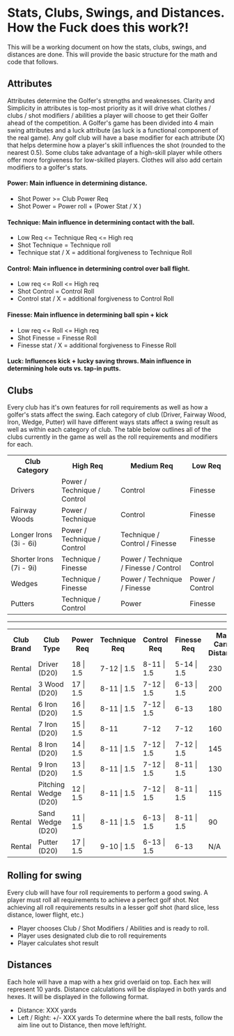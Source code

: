 # Stats, Clubs, Swings, and Distances. How the Fuck does this work?!

This will be a working document on how the stats, clubs, swings, and distances are done. This will provide the basic structure for the math and code that follows.

## Attributes
Attributes determine the Golfer's strengths and weaknesses. Clarity and Simplicity in attributes is top-most priority as it will drive what clothes / clubs / shot modifiers / abilities a player will choose to get their Golfer ahead of the competition. A Golfer's game has been divided into 4 main swing attributes and a luck attribute (as luck is a functional component of the real game). Any golf club will have a base modifier for each attribute (X) that helps determine how a player's skill influences the shot (rounded to the nearest 0.5). Some clubs take advantage of a high-skill player while others offer more forgiveness for low-skilled players. Clothes will also add certain modifiers to a golfer's stats. 

#### Power: Main influence in determining distance. 
 - Shot Power >= Club Power Req
 - Shot Power = Power roll + (Power Stat / X )
#### Technique: Main influence in determining contact with the ball.
 - Low Req <= Technique Req <= High req 
 - Shot Technique = Technique roll
 - Technique stat / X = additional forgiveness to Technique Roll
#### Control: Main influence in determining control over ball flight.
 - Low req <= Roll <= High req
 - Shot Control = Control Roll
 - Control stat / X = additional forgiveness to Control Roll
#### Finesse: Main influence in determining ball spin + kick
 - Low req <= Roll <= High req
 - Shot Finesse = Finesse Roll
 - Finesse stat / X = additional forgiveness to Finesse Roll
#### Luck: Influences kick + lucky saving throws. Main influence in determining hole outs vs. tap-in putts.

## Clubs
Every club has it's own features for roll requirements as well as how a golfer's stats affect the swing. Each category of club (Driver, Fairway Wood, Iron, Wedge, Putter) will have different ways stats affect a swing result as well as within each category of club. The table below outlines all of the clubs currently in the game as well as the roll requirements and modifiers for each.

<table>
	<tr>
		<th>Club Category</th>
		<th> High Req </th>
		<th> Medium Req </th>
		<th> Low Req </th>
	</tr>
	<tr>
		<td> Drivers </td>
		<td> Power / Technique / Control </td>
		<td> Control </td>
		<td> Finesse </td>
	</tr>
	<tr>
		<td> Fairway Woods </td>
		<td> Power / Technique </td>
		<td> Control </td>
		<td> Finesse </td>
	</tr>
	<tr>
		<td>Longer Irons (3i - 6i) </td>
		<td> Power / Technique / Control </td>
		<td> Technique / Control / Finesse </td>
		<td> Finesse </td>
	</tr>
	<tr>
		<td> Shorter Irons (7i - 9i) </td>
		<td> Technique / Finesse </td>
		<td> Power / Technique / Finesse / Control </td>
		<td> Control </td>
	</tr>
	<tr>
		<td> Wedges </td>
		<td> Technique / Finesse </td>
		<td> Power / Technique / Finesse </td>
		<td> Power / Control </td>
	</tr>
	<tr>
		<td> Putters </td>
		<td> Technique / Control </td>
		<td> Power </td>
		<td> Finesse </td>
	</tr>
</table>

----------------------
<table>
	<tr>
		<th> Club Brand </th>
		<th> Club Type </th>
		<th> Power Req </th>
		<th> Technique Req </th>
		<th> Control Req </th>
		<th> Finesse Req </th>
		<th> Max Carry Distance </th>
		<th> Max Rollout Distance </th>
		<th> Club modifiers </th>
	</tr>
	<tr>
		<td> Rental </td>
		<td> Driver (D20) </td>
		<td> 18 | 1.5</td>
		<td> 7-12 | 1.5</td>
		<td> 8-11 | 1.5</td>
		<td> 5-14 | 1.5</td>
		<td> 230 </td>
		<td> 20 </td>
		<td> None </td>
	</tr>
	<tr>
		<td> Rental </td>
		<td> 3 Wood (D20) </td>
		<td> 17 | 1.5</td>
		<td> 8-11 | 1.5</td>
		<td> 7-12 | 1.5</td>
		<td> 6-13 | 1.5</td>
		<td> 200 </td>
		<td> 15 </td>
		<td> None </td>
	</tr>
	<tr>
		<td> Rental </td>
		<td> 6 Iron (D20) </td>
		<td> 16 | 1.5</td>
		<td> 8-11 | 1.5</td>
		<td> 7-12 | 1.5 </td>
		<td> 6-13 </td>
		<td> 180 </td>
		<td> 6 </td>
		<td> None </td>
	</tr>
	<tr>
		<td> Rental </td>
		<td> 7 Iron (D20) </td>
		<td> 15 | 1.5 </td>
		<td> 8-11 </td>
		<td> 7-12 </td>
		<td> 7-12 </td>
		<td> 160 </td>
		<td> 5 </td>
		<td> None </td>
	</tr>
	<tr>
		<td> Rental </td>
		<td> 8 Iron (D20) </td>
		<td> 14 | 1.5 </td>
		<td> 8-11 | 1.5 </td>
		<td> 7-12 | 1.5 </td>
		<td> 7-12 | 1.5 </td>
		<td> 145 </td>
		<td> 4 </td>
		<td> None </td>
	</tr>
	<tr>
		<td> Rental </td>
		<td> 9 Iron (D20) </td>
		<td> 13 | 1.5 </td>
		<td> 8-11 | 1.5 </td>
		<td> 7-12 | 1.5 </td>
		<td> 8-11 | 1.5 </td>
		<td> 130 </td>
		<td> 4 </td>
		<td> None </td>
	</tr>
	<tr>
		<td> Rental </td>
		<td> Pitching Wedge (D20) </td>
		<td> 12 | 1.5 </td>
		<td> 8-11 | 1.5</td>
		<td> 7-12 | 1.5</td>
		<td> 8-11 | 1.5</td>
		<td> 115 </td>
		<td> 3 </td>
		<td> None </td>
	</tr>
	<tr>
		<td> Rental </td>
		<td> Sand Wedge (D20) </td>
		<td> 11 | 1.5 </td>
		<td> 8-11 | 1.5 </td>
		<td> 6-13 | 1.5 </td>
		<td> 8-11 | 1.5 </td>
		<td> 90 </td>
		<td> 2 </td>
		<td> None </td>
	</tr>
	<tr>
		<td> Rental </td>
		<td> Putter (D20) </td>
		<td> 17 | 1.5 </td>
		<td> 9-10 | 1.5 </td>
		<td> 6-13 | 1.5 </td>
		<td> 6-13 </td>
		<td> N/A </td>
		<td> N/A </td>
		<td> None </td>
	</tr>
</table>

## Rolling for swing
Every club will have four roll requirements to perform a good swing. A player must roll all requirements to achieve a perfect golf shot. Not achieving all roll requirements results in a lesser golf shot (hard slice, less distance, lower flight, etc.)

- Player chooses Club / Shot Modifiers / Abilities and is ready to roll.
- Player uses designated club die to roll requirements
- Player calculates shot result

## Distances
Each hole will have a map with a hex grid overlaid on top. Each hex will represent 10 yards. Distance calculations will be displayed in both yards and hexes. It will be displayed in the following format.
 - Distance: XXX yards
 - Left / Right: +/- XXX yards
To determine where the ball rests, follow the aim line out to Distance, then move left/right.

